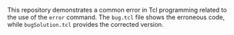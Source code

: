 This repository demonstrates a common error in Tcl programming related to the use of the `error` command. The `bug.tcl` file shows the erroneous code, while `bugSolution.tcl` provides the corrected version.